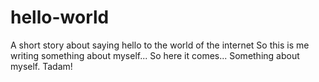 # hello-world
A short story about saying hello to the world of the internet
So this is me writing something about myself... So here it comes... 
Something about myself.
Tadam!
